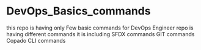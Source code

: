# DevOps_Basics_commands
this repo is having only Few basic commands for DevOps Engineer
repo is having different commands 
it is including 
SFDX commands
GIT commands
Copado CLI commands
